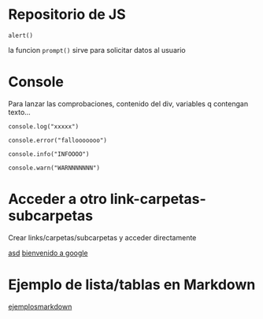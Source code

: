 # Repositorio de JS

`alert()`

la funcion `prompt()` sirve para solicitar datos al usuario

# Console

Para lanzar las comprobaciones, contenido del div, variables q contengan texto...

`console.log("xxxxx")`

`console.error("fallooooooo")`

`console.info("INFOOOO")`

`console.warn("WARNNNNNNN")`

# Acceder a otro link-carpetas-subcarpetas

Crear links/carpetas/subcarpetas y acceder directamente

[asd](./asd.md)
[bienvenido a google](https://www.google.es/)

# Ejemplo de lista/tablas en Markdown

[ejemplosmarkdown](https://markdownlivepreview.com/)
